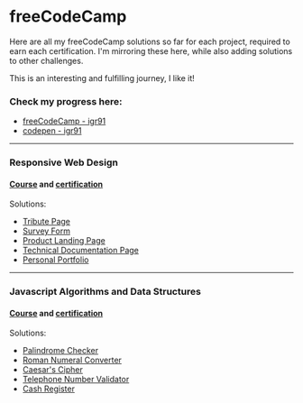 # freeCodeCamp

Here are all my freeCodeCamp solutions so far for each project, required to earn each certification. I'm mirroring these here, while also adding solutions to other challenges.

This is an interesting and fulfilling journey, I like it!

### Check my progress here:

* [freeCodeCamp - igr91](https://www.freecodecamp.org/igr91)
* [codepen - igr91](https://codepen.io/igr91)

-----------------

### Responsive Web Design
#### [Course](https://www.freecodecamp.org/learn/responsive-web-design/) and [certification](https://www.freecodecamp.org/certification/igr91/responsive-web-design)

Solutions:
* [Tribute Page](https://codepen.io/igr91/pen/eYdKGjN)
* [Survey Form](https://codepen.io/igr91/pen/abmjWzg)
* [Product Landing Page](https://codepen.io/igr91/pen/ExgpOoW)
* [Technical Documentation Page](https://codepen.io/igr91/pen/xxEmdNM)
* [Personal Portfolio](https://codepen.io/igr91/pen/jOMgKrY)

-----------------
### Javascript Algorithms and Data Structures

#### [Course](https://www.freecodecamp.org/learn/javascript-algorithms-and-data-structures/) and [certification](https://www.freecodecamp.org/certification/igr91/javascript-algorithms-and-data-structures)

Solutions:

* [Palindrome Checker](js/palindromeChecker.js)
* [Roman Numeral Converter](js/convertToRoman.js)
* [Caesar's Cipher](js/caesarsCipher.js)
* [Telephone Number Validator](js/telephoneCheck.js)
* [Cash Register](js/checkCashRegister.js)



